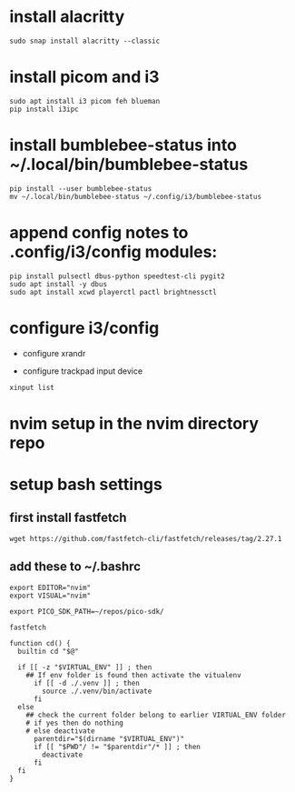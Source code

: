 # install alacritty
```
sudo snap install alacritty --classic
```

# install picom and i3 
```
sudo apt install i3 picom feh blueman
pip install i3ipc
```

# install bumblebee-status into ~/.local/bin/bumblebee-status
```
pip install --user bumblebee-status
mv ~/.local/bin/bumblebee-status ~/.config/i3/bumblebee-status
```

# append config notes to .config/i3/config modules: 
```
pip install pulsectl dbus-python speedtest-cli pygit2
sudo apt install -y dbus
sudo apt install xcwd playerctl pactl brightnessctl
```

# configure i3/config
* configure xrandr

* configure trackpad input device
```
xinput list
```

# nvim setup in the nvim directory repo


# setup bash settings
## first install fastfetch 
```
wget https://github.com/fastfetch-cli/fastfetch/releases/tag/2.27.1
```

## add these to ~/.bashrc
```
export EDITOR="nvim"
export VISUAL="nvim"

export PICO_SDK_PATH=~/repos/pico-sdk/

fastfetch

function cd() {
  builtin cd "$@"

  if [[ -z "$VIRTUAL_ENV" ]] ; then
    ## If env folder is found then activate the vitualenv
      if [[ -d ./.venv ]] ; then
        source ./.venv/bin/activate
      fi
  else
    ## check the current folder belong to earlier VIRTUAL_ENV folder
    # if yes then do nothing
    # else deactivate
      parentdir="$(dirname "$VIRTUAL_ENV")"
      if [[ "$PWD"/ != "$parentdir"/* ]] ; then
        deactivate
      fi
  fi
}
```
